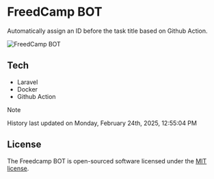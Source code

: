 # FreedCamp BOT

Automatically assign an ID before the task title based on Github Action.

![FreedCamp BOT](https://repository-images.githubusercontent.com/737932867/7d34798b-2680-471c-b089-a78a718d3d6a)

## Tech

- Laravel
- Docker
- Github Action

> [!NOTE]  
> History last updated on Monday, February 24th, 2025, 12:55:04 PM

## License

The Freedcamp BOT is open-sourced software licensed under the [MIT license](https://opensource.org/licenses/MIT).
